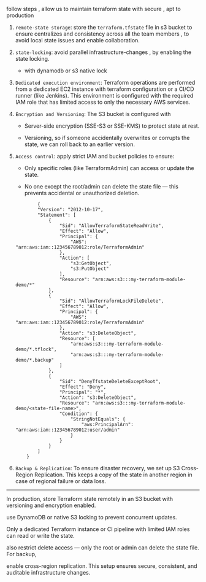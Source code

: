 follow steps , allow us to maintain terraform state with secure , apt to production 

1. ```remote-state storage```: store the `terraform.tfstate` file in s3 bucket to ensure centralizes and consistency across all the team members , to avoid local state issues and enable collaboration.

2. ```state-locking```: avoid parallel infrastructure-changes , by enabling the state locking.
    - with dynamodb or s3 native lock

3. ```Dedicated execution environment```: Terraform operations are performed from a dedicated EC2 instance with terraform configuration or a CI/CD runner (like Jenkins).
This environment is configured with the required IAM role that has limited access to only the necessary AWS services.

4. ```Encryption and Versioning```:  The S3 bucket is configured with
    - Server-side encryption (SSE-S3 or SSE-KMS) to protect state at rest.

    - Versioning, so if someone accidentally overwrites or corrupts the state, we can roll back to an earlier version.
5. ```Access control```: apply strict IAM and bucket policies to ensure:

    - Only specific roles (like TerraformAdmin) can access or update the state.

    - No one except the root/admin can delete the state file — this prevents accidental or unauthorized deletion.

    ```
            {
            "Version": "2012-10-17",
            "Statement": [
                {
                    "Sid": "AllowTerraformStateReadWrite",
                    "Effect": "Allow",
                    "Principal": {
                        "AWS": "arn:aws:iam::123456789012:role/TerraformAdmin"
                    },
                    "Action": [
                        "s3:GetObject",
                        "s3:PutObject"
                    ],
                    "Resource": "arn:aws:s3:::my-terraform-module-demo/*"
                },
                {
                    "Sid": "AllowTerraformLockFileDelete",
                    "Effect": "Allow",
                    "Principal": {
                        "AWS": "arn:aws:iam::123456789012:role/TerraformAdmin"
                    },
                    "Action": "s3:DeleteObject",
                    "Resource": [
                        "arn:aws:s3:::my-terraform-module-demo/*.tflock",
                        "arn:aws:s3:::my-terraform-module-demo/*.backup"
                    ]
                },
                {
                    "Sid": "DenyTfstateDeleteExceptRoot",
                    "Effect": "Deny",
                    "Principal": "*",
                    "Action": "s3:DeleteObject",
                    "Resource": "arn:aws:s3:::my-terraform-module-demo/<state-file-name>",
                    "Condition": {
                        "StringNotEquals": {
                            "aws:PrincipalArn": "arn:aws:iam::123456789012:user/admin"
                        }
                    }
                }
            ]
        }
    ```

6.  ```Backup & Replication```: To ensure disaster recovery, we set up S3 Cross-Region Replication.
This keeps a copy of the state in another region in case of regional failure or data loss.

---
In production,  store Terraform state remotely in an S3 bucket with versioning and encryption enabled.

use DynamoDB or native S3 locking to prevent concurrent updates. 

Only a dedicated Terraform instance or CI pipeline with limited IAM roles can read or write the state. 

also restrict delete access — only the root or admin can delete the state file. For backup, 
  
enable cross-region replication. This setup ensures secure, consistent, and auditable infrastructure changes.